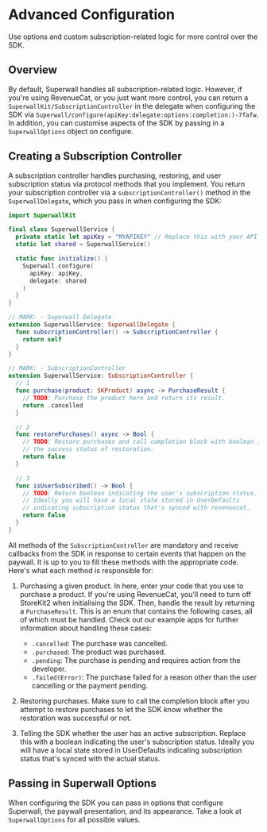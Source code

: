 # Advanced Configuration

Use options and custom subscription-related logic for more control over the SDK.

## Overview

By default, Superwall handles all subscription-related logic. However, if you're using RevenueCat, or you just want more control, you can return a ``SuperwallKit/SubscriptionController`` in
 the delegate when configuring the SDK via
 ``Superwall/configure(apiKey:delegate:options:completion:)-7fafw``. In addition, you can customise aspects of the SDK by passing in a ``SuperwallOptions`` object on configure.

## Creating a Subscription Controller

A subscription controller handles purchasing, restoring, and user subscription status via protocol methods that you implement. You return your subscription controller via a `subscriptionController()` method in the ``SuperwallDelegate``, which you pass in when configuring the SDK:

```swift
import SuperwallKit

final class SuperwallService {
  private static let apiKey = "MYAPIKEY" // Replace this with your API Key
  static let shared = SuperwallService()

  static func initialize() {
    Superwall.configure(
      apiKey: apiKey,
      delegate: shared
    )
  }
}

// MARK: - Superwall Delegate
extension SuperwallService: SuperwallDelegate {
  func subscriptionController() -> SubscriptionController {
    return self
  }
}

// MARK: - SubscriptionController
extension SuperwallService: SubscriptionController {
  // 1
  func purchase(product: SKProduct) async -> PurchaseResult {
    // TODO: Purchase the product here and return its result.
    return .cancelled
  }

  // 2
  func restorePurchases() async -> Bool {
    // TODO: Restore purchases and call completion block with boolean indicating
    // the success status of restoration.
    return false
  }

  // 3
  func isUserSubscribed() -> Bool {
    // TODO: Return boolean indicating the user's subscription status.
    // Ideally you will have a local state stored in UserDefaults
    // indicating subscription status that's synced with revenuecat.
    return false
  }
}
```

All methods of the ``SubscriptionController`` are mandatory and receive callbacks from the SDK in response to certain events that happen on the paywall. It is up to you to fill these methods with the appropriate code. Here's what each method is responsible for:

1. Purchasing a given product. In here, enter your code that you use to purchase a product. If you're using RevenueCat, you'll need to turn off StoreKit2 when initialising the SDK. Then, handle the result by returning a `PurchaseResult`. This is an enum that contains the following cases, all of which must be handled. Check out our example apps for further information about handling these cases:
    - `.cancelled`: The purchase was cancelled.
    - `.purchased`: The product was purchased.
    - `.pending`: The purchase is pending and requires action from the developer.
    - `.failed(Error)`: The purchase failed for a reason other than the user cancelling or the payment pending.

2. Restoring purchases. Make sure to call the completion block after you attempt to restore purchases to let the SDK know whether the restoration was successful or not.

3. Telling the SDK whether the user has an active subscription. Replace this with a boolean indicating the user's subscription status. Ideally you will have a local state stored in UserDefaults indicating subscription status that's synced with the actual status.

## Passing in Superwall Options

When configuring the SDK you can pass in options that configure Superwall, the paywall presentation, and its appearance. Take a look at ``SuperwallOptions`` for all possible values.
